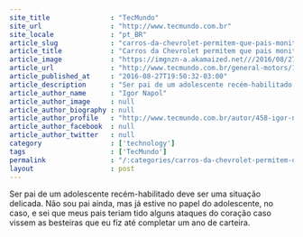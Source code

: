 ```yaml
---
site_title               : "TecMundo"
site_url                 : "http://www.tecmundo.com.br"
site_locale              : "pt_BR"
article_slug             : "carros-da-chevrolet-permitem-que-pais-monitorem-filhos-recem-habilitados"
article_title            : "Carros da Chevrolet permitem que pais monitorem filhos recém-habilitados"
article_image            : "https://imgnzn-a.akamaized.net///2016/08/27/27195028581124-t1200x480.jpg"
article_url              : "http://www.tecmundo.com.br/general-motors/108921-carros-chevrolet-permite-pais-monitorem-filhos-recem-habilitados.htm"
article_published_at     : "2016-08-27T19:50:32-03:00"
article_description      : "Ser pai de um adolescente recém-habilitado deve ser uma situação delicada. Não sou pai ainda, mas já estive no papel do adolescente, no caso, e sei que meus pais teriam tido alguns ataques do coração caso vissem as besteiras que eu fiz até completar um ano de carteira."
article_author_name      : "Igor Napol"
article_author_image     : null
article_author_biography : null
article_author_profile   : "http://www.tecmundo.com.br/autor/458-igor-napol/"
article_author_facebook  : null
article_author_twitter   : null
category                 : ['technology']
tags                     : ['TecMundo']
permalink                : "/:categories/carros-da-chevrolet-permitem-que-pais-monitorem-filhos-recem-habilitados/"
layout                   : post
---
```


Ser pai de um adolescente recém-habilitado deve ser uma situação delicada. Não sou pai ainda, mas já estive no papel do adolescente, no caso, e sei que meus pais teriam tido alguns ataques do coração caso vissem as besteiras que eu fiz até completar um ano de carteira.

